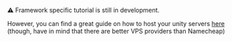 :warning: Framework specific tutorial is still in development. 

However, you can find a great guide on how to host your unity servers [here](https://noobtuts.com/unity/unet-server-hosting) (though, have in mind that there are better VPS providers than Namecheap)

